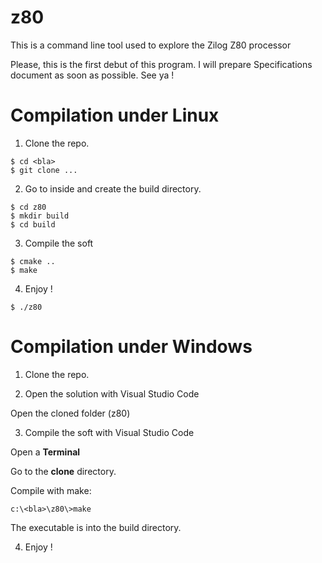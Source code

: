 # z80
This is a command line tool used to explore the Zilog Z80 processor

Please, this is the first debut of this program. I will prepare Specifications document as soon as possible.
See ya !

# Compilation under Linux
1. Clone the repo.

```
$ cd <bla>
$ git clone ...
```

2. Go to inside and create the build directory.

```
$ cd z80
$ mkdir build
$ cd build
```

3. Compile the soft

```
$ cmake ..
$ make
```

4. Enjoy !

```
$ ./z80
```

# Compilation under Windows
1. Clone the repo.

2. Open the solution with Visual Studio Code

Open the cloned folder (z80)

3. Compile the soft with Visual Studio Code

Open a **Terminal**

Go to the **clone** directory.

Compile with make:

```
c:\<bla>\z80\>make
```

The executable is into the build directory.

4. Enjoy !
